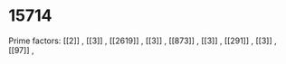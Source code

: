# 15714

Prime factors: [[2]] , [[3]] , [[2619]] , [[3]] , [[873]] , [[3]] , [[291]] , [[3]] , [[97]] , 